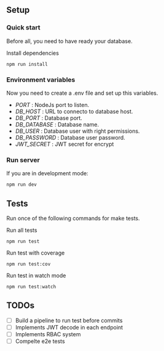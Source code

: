 ## Setup

### Quick start

Before all, you need to have ready your database.

Install dependencies

```
npm run install
```

### Environment variables

Now you need to create a .env file and set up this variables.

- _PORT_ : NodeJs port to listen.
- _DB_HOST_ : URL to connecto to database host.
- _DB_PORT_ : Database port.
- _DB_DATABASE_ : Database name.
- _DB_USER_ : Database user with right permissions.
- _DB_PASSWORD_ : Database user password.
- _JWT_SECRET_ : JWT secret for encrypt

### Run server

If you are in development mode:

```
npm run dev
```

## Tests

Run once of the following commands for make tests.

Run all tests

```
npm run test
```

Run test with coverage

```
npm run test:cov
```

Run test in watch mode

```
npm run test:watch
```

## TODOs

- [ ] Build a pipeline to run test before commits
- [ ] Implements JWT decode in each endpoint
- [ ] Implements RBAC system
- [ ] Compelte e2e tests

